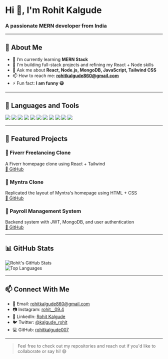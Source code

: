 # Hi 👋, I'm Rohit Kalgude  
### A passionate MERN developer from India

---

## 🚀 About Me

- 🌱 I’m currently learning **MERN Stack**
- 💼 I'm building full-stack projects and refining my React + Node skills
- 💬 Ask me about **React, Node.js, MongoDB, JavaScript, Tailwind CSS**
- 📫 How to reach me: **rohitkalgude860@gmail.com**
- ⚡ Fun fact: **I am funny 😃**

---

## 🧰 Languages and Tools

<p>
  <img src="https://img.shields.io/badge/HTML5-E34F26?style=flat&logo=html5&logoColor=white" />
  <img src="https://img.shields.io/badge/CSS3-1572B6?style=flat&logo=css3&logoColor=white" />
  <img src="https://img.shields.io/badge/Tailwind_CSS-38B2AC?style=flat&logo=tailwind-css&logoColor=white" />
  <img src="https://img.shields.io/badge/JavaScript-F7DF1E?style=flat&logo=javascript&logoColor=black" />
  <img src="https://img.shields.io/badge/React-61DAFB?style=flat&logo=react&logoColor=black" />
  <img src="https://img.shields.io/badge/Node.js-339933?style=flat&logo=node.js&logoColor=white" />
  <img src="https://img.shields.io/badge/Express.js-000000?style=flat&logo=express&logoColor=white" />
  <img src="https://img.shields.io/badge/MongoDB-47A248?style=flat&logo=mongodb&logoColor=white" />
  <img src="https://img.shields.io/badge/Git-F05032?style=flat&logo=git&logoColor=white" />
  <img src="https://img.shields.io/badge/GitHub-181717?style=flat&logo=github&logoColor=white" />
  <img src="https://img.shields.io/badge/VS_Code-007ACC?style=flat&logo=visual-studio-code&logoColor=white" />
</p>

---

## 📂 Featured Projects

### 📌 Fiverr Freelancing Clone  
A Fiverr homepage clone using React + Tailwind  
[🔗 GitHub](https://github.com/Rohitkalgude/Fiverr-Freelancing-Clone)

### 📌 Myntra Clone  
Replicated the layout of Myntra's homepage using HTML + CSS  
[🔗 GitHub](https://github.com/Rohitkalgude/Myntra)

### 📌 Payroll Management System  
Backend system with JWT, MongoDB, and user authentication  
[🔗 GitHub](https://github.com/Rohitkalgude/PayrollMenagment)

---

## 📊 GitHub Stats

![Rohit's GitHub Stats](https://github-readme-stats.vercel.app/api?username=rohitkalgude007&show_icons=true&theme=tokyonight)  
![Top Languages](https://github-readme-stats.vercel.app/api/top-langs/?username=rohitkalgude007&layout=compact&theme=tokyonight)

---

## 📫 Connect With Me

- 📧 Email: [rohitkalgude860@gmail.com](mailto:rohitkalgude860@gmail.com)
- 📷 Instagram: [rohit__09.4](https://www.instagram.com/rohit__09.4/)
- 💼 LinkedIn: [Rohit Kalgude](https://www.linkedin.com/in/rohit-kalgude-5386a6266/)
- 🐦 Twitter: [@kalgude_rohit](https://x.com/kalgude_rohit?s=09)
- 💻 GitHub: [rohitkalgude007](https://github.com/rohitkalgude007)

---

> Feel free to check out my repositories and reach out if you'd like to collaborate or say hi! 😄
